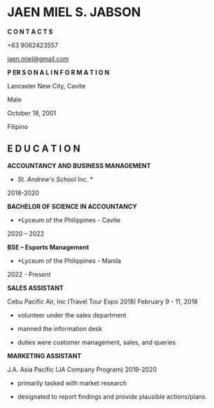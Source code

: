 # JAEN MIEL S. JABSON


**C O N T A C T S**


+63 9062423557

jaen.miel@gmail.com


**P ER S O N A L
I N F O R M A T I O N**


Lancaster New City, Cavite

Male

October 18, 2001

Filipino


## E D U C A T I O N 

**ACCOUNTANCY AND
BUSINESS MANAGEMENT**


* *St. Andrew's School Inc.* *

2018-2020


**BACHELOR OF SCIENCE IN
ACCOUNTANCY**


* *Lyceum of the Philippines - Cavite

2020 – 2022


 **BSE – Esports Management**
 
 
* *Lyceum of the Philippines - Manila 

 2022 - Present


**SALES ASSISTANT**

Cebu Pacific Air, Inc (Travel Tour Expo 2018)
February 9 - 11, 2018


- volunteer under the sales department


- manned the information desk


- duties were customer management, sales, and queries



**MARKETING ASSISTANT**

J.A. Asia Pacific (JA Company Program)
2019-2020

- primarily tasked with market research


- designated to report findings and provide plausible actions/plans.


